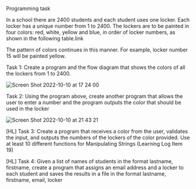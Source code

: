 Programming task

 In a school there are 2400 students and each student uses one locker. Each locker has a unique number from 1 to 2400. The lockers are to be painted in four colors: red, white, yellow and blue, in order of locker numbers, as shown in the following table.link

The pattern of colors continues in this manner. For example, locker number 15 will be painted yellow.

Task 1: Create a program and the flow diagram that shows the colors of all the lockers from 1 to 2400.

![Screen Shot 2022-10-10 at 17 24 00](https://user-images.githubusercontent.com/111819437/194868735-50f77f49-e61d-4748-aae5-6d2fd7bb34ea.png)

Task 2: Using the program above, create another program that allows the user to enter a number and the program outputs the color that should be used in the locker


![Screen Shot 2022-10-10 at 21 43 21](https://user-images.githubusercontent.com/111819437/194869041-0505df47-658d-4b65-bc8f-85ac10a4a7bf.png)


[HL] Task 3: Create a program that receives a color from the user, validates the input,  and outputs the numbers of the lockers of the color provided. Use at least 10 different functions for Manipulating Strings (Learning Log Item 19)

[HL] Task 4: Given a list of names of students in the format lastname, firstname, create a program that assigns an email address and a locker to each student and saves the results in a file in the format lastname, firstname, email, locker 

